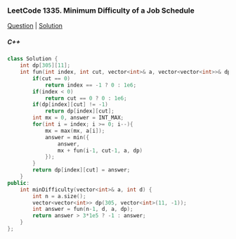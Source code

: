 ### LeetCode 1335. Minimum Difficulty of a Job Schedule

[Question](https://leetcode.com/problems/minimum-difficulty-of-a-job-schedule/)
| [Solution](https://leetcode.com/submissions/detail/574429083/)

##### C++
```c++
class Solution {
    int dp[305][11];
    int fun(int index, int cut, vector<int>& a, vector<vector<int>>& dp){
        if(cut == 0)
            return index == -1 ? 0 : 1e6;
        if(index < 0)
            return cut == 0 ? 0 : 1e6;
        if(dp[index][cut] != -1)
            return dp[index][cut];
        int mx = 0, answer = INT_MAX;
        for(int i = index; i >= 0; i--){
            mx = max(mx, a[i]);
            answer = min({
                answer,
                mx + fun(i-1, cut-1, a, dp)
            });
        }
        return dp[index][cut] = answer;
    }
public:
    int minDifficulty(vector<int>& a, int d) {
        int n = a.size();
        vector<vector<int>> dp(305, vector<int>(11, -1));
        int answer = fun(n-1, d, a, dp);
        return answer > 3*1e5 ? -1 : answer;
    }
};
```